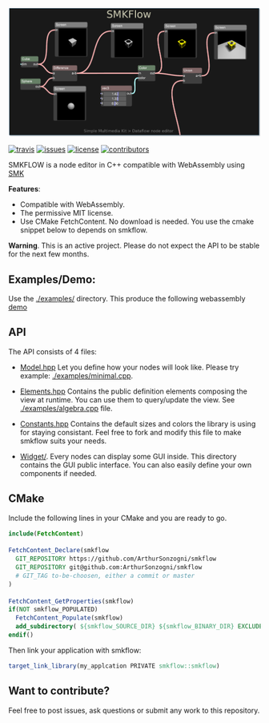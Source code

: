 [smk]: https://github.com/ArthurSonzogni/smk
[smkflow]: https://github.com/ArthurSonzogni/smkflow
[logo]: ./logo.png

![logo][logo]

[![travis][badge.travis]][travis]
[![issues][badge.issues]][issues]
[![license][badge.license]][license]
[![contributors][badge.contributors]][contributors]

[badge.travis]: https://img.shields.io/travis/com/arthursonzogni/smkflow
[badge.issues]: https://img.shields.io/github/issues-raw/arthursonzogni/smkflow
[badge.license]: https://img.shields.io/github/license/arthursonzogni/smkflow?color=black
[badge.contributors]: https://img.shields.io/github/contributors/arthursonzogni/smkflow?color=blue

[travis]: https://travis-ci.com/ArthurSonzogni/smkflow
[issues]: https://github.com/ArthurSonzogni/smkflow/issues
[license]: http://opensource.org/licenses/MIT
[contributors]: https://github.com/ArthurSonzogni/smkflow/graphs/contributors

SMKFLOW is a node editor in C++ compatible with WebAssembly using [SMK][smk]

**Features**:
- Compatible with WebAssembly.
- The permissive MIT license.
- Use CMake FetchContent. No download is needed. You use the cmake snippet below
  to depends on smkflow.
  
**Warning**. This is an active project. Please do not expect the API to be stable for the next few months.

Examples/Demo:
---------
Use the [./examples/](./examples/) directory. This produce the following
webassembly [demo](http://arthursonzogni.github.io/smkflow/examples/index.html)

API
---
The API consists of 4 files:

- [Model.hpp](./include/smkflow/Model.hpp) Let you define how your nodes will look like. Please try example:
[./examples/minimal.cpp](./examples/minimal.cpp).

- [Elements.hpp](./include/smkflow/Elements.hpp) Contains the public definition elements composing the view at runtime. You can use them to query/update the view. See [./examples/algebra.cpp](./examples/algebra.cpp) file.

- [Constants.hpp](./include/smkflow/Constants.hpp) Contains the default sizes and
colors the library is using for staying consistant. Feel free to fork and modify
this file to make smkflow suits your needs.

- [Widget/](./include/smkflow/widget). Every nodes can display some GUI inside. This directory contains the GUI public interface. You can also easily define your own components if needed.

CMake
-----
Include the following lines in your CMake and you are ready to go.
~~~cmake
include(FetchContent)

FetchContent_Declare(smkflow
  GIT_REPOSITORY https://github.com/ArthurSonzogni/smkflow
  GIT_REPOSITORY git@github.com:ArthurSonzogni/smkflow
  # GIT_TAG to-be-choosen, either a commit or master
)

FetchContent_GetProperties(smkflow)
if(NOT smkflow_POPULATED)
  FetchContent_Populate(smkflow)
  add_subdirectory( ${smkflow_SOURCE_DIR} ${smkflow_BINARY_DIR} EXCLUDE_FROM_ALL)
endif()
~~~

Then link your application with smkflow:
~~~cmake
target_link_library(my_applcation PRIVATE smkflow::smkflow)
~~~

Want to contribute?
-------------------
Feel free to post issues, ask questions or submit any work to this repository.
